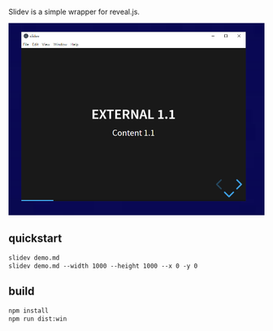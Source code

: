 Slidev is a simple wrapper for reveal.js.

![slidev](./demo.png)

## quickstart
```
slidev demo.md
slidev demo.md --width 1000 --height 1000 --x 0 -y 0
```

## build
```
npm install
npm run dist:win
```
